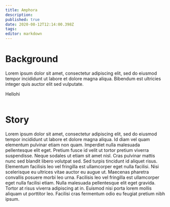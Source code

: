 ```yaml
---
title: Amphora
description: 
published: true
date: 2020-08-12T12:14:00.398Z
tags: 
editor: markdown
---
```


# Background
Lorem ipsum dolor sit amet, consectetur adipiscing elit, sed do eiusmod tempor incididunt ut labore et dolore magna aliqua. Bibendum est ultricies integer quis auctor elit sed vulputate.

<table>
  <tbody>
    <tr>Hello</tr>
    <tr>hi</tr>
  </tbody>
</table>

# Story
Lorem ipsum dolor sit amet, consectetur adipiscing elit, sed do eiusmod tempor incididunt ut labore et dolore magna aliqua. Id diam vel quam elementum pulvinar etiam non quam. Imperdiet nulla malesuada pellentesque elit eget. Pretium fusce id velit ut tortor pretium viverra suspendisse. Neque sodales ut etiam sit amet nisl. Cras pulvinar mattis nunc sed blandit libero volutpat sed. Sed turpis tincidunt id aliquet risus. Elementum facilisis leo vel fringilla est ullamcorper eget nulla facilisi. Nisi scelerisque eu ultrices vitae auctor eu augue ut. Maecenas pharetra convallis posuere morbi leo urna. Facilisis leo vel fringilla est ullamcorper eget nulla facilisi etiam. Nulla malesuada pellentesque elit eget gravida. Tortor at risus viverra adipiscing at in. Euismod nisi porta lorem mollis aliquam ut porttitor leo. Facilisi cras fermentum odio eu feugiat pretium nibh ipsum.